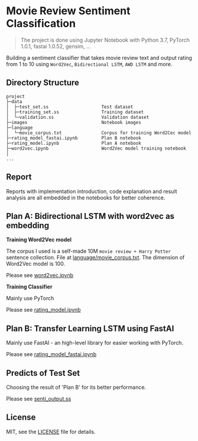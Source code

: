 # Movie Review Sentiment Classification

> The project is done using Jupyter Notebook with Python 3.7, PyTorch 1.0.1, fastai 1.0.52, gensim, ...

Building a sentiment classifier that takes movie review text and output rating from 1 to 10 using `Word2Vec`, `Bidirectional LSTM`, `AWD LSTM` and more.

## Directory Structure

```
project
├─data
│  ├─test_set.ss                    Test dataset
│  ├─training_set.ss                Training dataset
│  └─validation.ss                  Validation dataset
├─images                            Notebook images
├─language
│  └─movie_corpus.txt               Corpus for training Word2Cec model  
├─rating_model_fastai.ipynb         Plan B notebook
├─rating_model.ipynb                Plan A notebook
├─word2vec.ipynb                    Word2Vec model training notebook
│
...
```

## Report

Reports with implementation introduction, code explanation and result analysis are all embedded in the notebooks for better coherence.

## Plan A: Bidirectional LSTM with word2vec as embedding

**Training Word2Vec model**

The corpus I used is a self-made 10M `movie review + Harry Potter` sentence collection. File at [language/movie_corpus.txt](./language/movie_corpus.txt). The dimension of Word2Vec model is 100.

Please see [word2vec.ipynb](./word2vec.ipynb)

**Training Classifier**

Mainly use PyTorch 

Please see [rating_model.ipynb](./rating_model.ipynb)

## Plan B: Transfer Learning LSTM using FastAI

Mainly use FastAI - an high-level library for easier working with PyTorch.

Please see [rating_model_fastai.ipynb](./rating_model_fastai.ipynb)

## Predicts of Test Set

Choosing the result of 'Plan B' for its better performance.

Please see [senti_output.ss](./senti_output.ss)

## License

MIT, see the [LICENSE](/LICENSE) file for details.